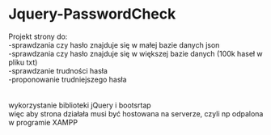 # Jquery-PasswordCheck

Projekt strony do:<br/>
-sprawdzania czy hasło znajduje się w małej bazie danych json<br/>
-sprawdzania czy hasło znajduje się w większej bazie danych (100k haseł w pliku txt)<br/>
-sprawdzanie trudności hasła<br/>
-proponowanie trudniejszego hasła<br/>
<br/><br/>
wykorzystanie biblioteki jQuery i bootsrtap<br/>
więc aby strona działała musi być hostowana na serverze, czyli np odpalona w programie XAMPP
